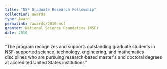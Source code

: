```yaml
---
title: "NSF Graduate Research Fellowship"
collection: awards
type: Award
permalink: /awards/2016-nsf
granter: National Science Foundation (NSF)
date: 2016
---
```


"The program recognizes and supports outstanding graduate students in NSF-supported science, technology, engineering, and mathematics disciplines who are pursuing research-based master's and doctoral degrees at accredited United States institutions."
